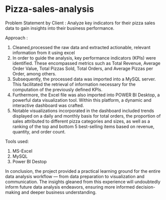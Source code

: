 # Pizza-sales-analysis

Problem Statement by Client : Analyze key indicators for their pizza sales data to gain insights into their business performance.

Approach : 
1) Cleaned,processed the raw data and extracted actionable, relevant information from it using excel
2) In order to guide the analysis, key performance indicators (KPIs) were identified. These encompassed metrics such as Total Revenue, Average Order Value, Total Pizzas Sold, Total Orders, and Average Pizzas per Order, among others.
3) Subsequently, the processed data was imported into a MySQL server. This facilitated the retrieval of information necessary for the computation of the previously defined KPIs.
4) Furthermore, the Excel file was also imported into POWER BI Desktop, a powerful data visualization tool. Within this platform, a dynamic and interactive dashboard was crafted. 
5) Notable visualizations incorporated in the dashboard included trends displayed on a daily and monthly basis for total orders, the proportion of sales attributed to different pizza categories and sizes, as well as a ranking of the top and bottom 5 best-selling items based on revenue, quantity, and order count.

Tools used:
1) MS-Excel
2) MySQL
3) Power BI Destop 

In conclusion, the project provided a practical learning ground for the entire data analysis workflow — from data preparation to visualization and communication. The insights gleaned from this experience will undoubtedly inform future data analysis endeavors, ensuring more informed decision-making and deeper business understanding.
